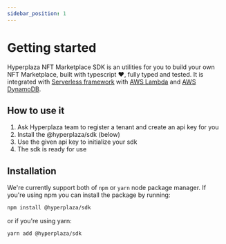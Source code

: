 ```yaml
---
sidebar_position: 1
---
```


# Getting started

Hyperplaza NFT Marketplace SDK is an utilities for you to build your own NFT Marketplace, built with typescript ❤️, fully typed and tested. It is integrated with [Serverless framework](https://www.serverless.com/framework/docs) with [AWS Lambda](https://aws.amazon.com/lambda/) and [AWS DynamoDB](https://aws.amazon.com/dynamodb/).

## How to use it

1. Ask Hyperplaza team to register a tenant and create an api key for you
2. Install the @hyperplaza/sdk (below)
3. Use the given api key to initialize your sdk
4. The sdk is ready for use

## Installation

We're currently support both of `npm` or `yarn` node package manager. If you're using npm you can install the package by running:

```bash
npm install @hyperplaza/sdk
```

or if you're using yarn:

```bash
yarn add @hyperplaza/sdk
```
